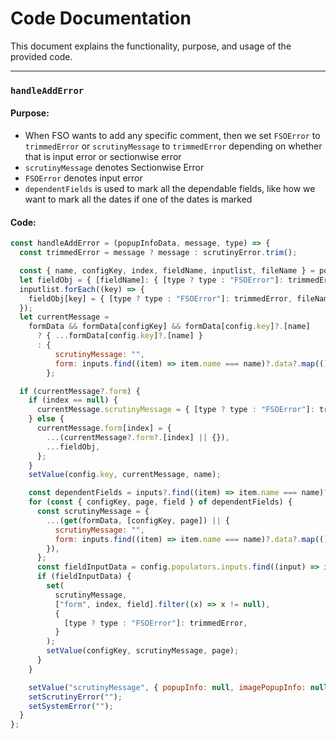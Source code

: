 # Code Documentation

This document explains the functionality, purpose, and usage of the provided code.

---

### `handleAddError`

#### Purpose:

- When FSO wants to add any specific comment, then we set `FSOError` to `trimmedError` or `scrutinyMessage` to `trimmedError` depending on whether that is input error or sectionwise error
- `scrutinyMessage` denotes Sectionwise Error
- `FSOError` denotes input error
- `dependentFields` is used to mark all the dependable fields, like how we want to mark all the dates if one of the dates is marked

#### Code:

```javascript
const handleAddError = (popupInfoData, message, type) => {
  const trimmedError = message ? message : scrutinyError.trim();

  const { name, configKey, index, fieldName, inputlist, fileName } = popupInfoData ? popupInfoData : popupInfo;
  let fieldObj = { [fieldName]: { [type ? type : "FSOError"]: trimmedError, ...(isPrevScrutiny && { markError: true }) } };
  inputlist.forEach((key) => {
    fieldObj[key] = { [type ? type : "FSOError"]: trimmedError, fileName, ...(isPrevScrutiny && { markError: true }) };
  });
  let currentMessage =
    formData && formData[configKey] && formData[config.key]?.[name]
      ? { ...formData[config.key]?.[name] }
      : {
          scrutinyMessage: "",
          form: inputs.find((item) => item.name === name)?.data?.map(() => ({})),
        };

  if (currentMessage?.form) {
    if (index == null) {
      currentMessage.scrutinyMessage = { [type ? type : "FSOError"]: trimmedError, fileName, ...(isPrevScrutiny && { markError: true }) };
    } else {
      currentMessage.form[index] = {
        ...(currentMessage?.form?.[index] || {}),
        ...fieldObj,
      };
    }
    setValue(config.key, currentMessage, name);

    const dependentFields = inputs?.find((item) => item.name === name)?.config?.find((f) => f.value === fieldName)?.dependentFields || [];
    for (const { configKey, page, field } of dependentFields) {
      const scrutinyMessage = {
        ...(get(formData, [configKey, page]) || {
          scrutinyMessage: "",
          form: inputs.find((item) => item.name === name)?.data?.map(() => ({})),
        }),
      };
      const fieldInputData = config.populators.inputs.find((input) => input.name === page)?.data?.[0]?.data?.[field];
      if (fieldInputData) {
        set(
          scrutinyMessage,
          ["form", index, field].filter((x) => x != null),
          {
            [type ? type : "FSOError"]: trimmedError,
          }
        );
        setValue(configKey, scrutinyMessage, page);
      }
    }

    setValue("scrutinyMessage", { popupInfo: null, imagePopupInfo: null }, ["popupInfo", "imagePopupInfo"]);
    setScrutinyError("");
    setSystemError("");
  }
};
```
